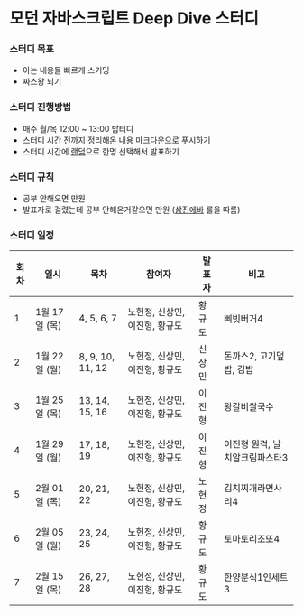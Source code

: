 # 모던 자바스크립트 Deep Dive 스터디

### 스터디 목표
- 아는 내용들 빠르게 스키밍
- 짜스왕 되기

### 스터디 진행방법
- 매주 월/목 12:00 ~ 13:00 밥터디
- 스터디 시간 전까지 정리해온 내용 마크다운으로 푸시하기
- 스터디 시간에 [랜덤](https://minigame.maplestory.nexon.com/)으로 한명 선택해서 발표하기

### 스터디 규칙
- 공부 안해오면 만원
- 발표자로 걸렸는데 공부 안해온거같으면 만원 ([삼진에바](https://github.com/Nealthcare/deepdive/assets/8311335/4273de17-a4fc-497b-8949-d7832dcc8241) 룰을 따름)

### 스터디 일정
| 회차 | 일시                | 목차                | 참여자               | 발표자           | 비고                       |
| ---- |-------------------|-------------------|-------------------|---------------|--------------------------|
| 1    | 1월 17일 (목)  | 4, 5, 6, 7          | 노현정, 신상민, 이진형, 황규도       | 황규도              | 삐빗버거4 |
| 2    | 1월 22일 (월)  | 8, 9, 10, 11, 12          | 노현정, 신상민, 이진형, 황규도       | 신상민              | 돈까스2, 고기덮밥, 김밥 |
| 3    | 1월 25일 (목)  | 13, 14, 15, 16          | 노현정, 신상민, 이진형, 황규도       | 이진형              | 왕갈비쌀국수 |
| 4    | 1월 29일 (월)  | 17, 18, 19          | 노현정, 신상민, 이진형, 황규도       | 이진형              | 이진형 원격, 날치알크림파스타3 |
| 5    | 2월 01일 (목)  | 20, 21, 22          | 노현정, 신상민, 이진형, 황규도       | 노현정              | 김치찌개라면사리4 |
| 6    | 2월 05일 (월)  | 23, 24, 25          | 노현정, 신상민, 이진형, 황규도       | 황규도              | 토마토리조또4 |
| 7    | 2월 15일 (목)  | 26, 27, 28          | 노현정, 신상민, 이진형, 황규도       | 황규도              | 한양분식1인세트3 |

